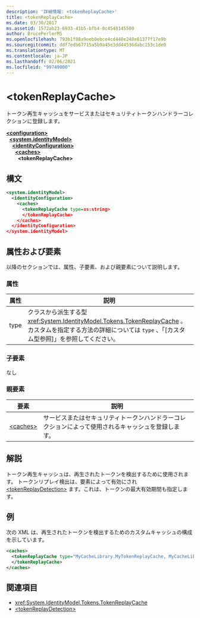```yaml
---
description: '詳細情報: <tokenReplayCache>'
title: <tokenReplayCache>
ms.date: 03/30/2017
ms.assetid: 1572ab23-6933-41b5-bfb4-0c4548145500
author: BrucePerlerMS
ms.openlocfilehash: 793b1f88a9eeb0ebce4cd440e248e81377f17e9b
ms.sourcegitcommit: ddf7edb67715a5b9a45e3dd44536dabc153c1de0
ms.translationtype: MT
ms.contentlocale: ja-JP
ms.lasthandoff: 02/06/2021
ms.locfileid: "99749000"
---
```

# \<tokenReplayCache>

トークン再生キャッシュをサービスまたはセキュリティトークンハンドラーコレクションに登録します。  
  
[**\<configuration>**](../configuration-element.md)\
&nbsp;&nbsp;[**\<system.identityModel>**](system-identitymodel.md)\
&nbsp;&nbsp;&nbsp;&nbsp;[**\<identityConfiguration>**](identityconfiguration.md)\
&nbsp;&nbsp;&nbsp;&nbsp;&nbsp;&nbsp;[**\<caches>**](caches.md)\
&nbsp;&nbsp;&nbsp;&nbsp;&nbsp;&nbsp;&nbsp;&nbsp;**\<tokenReplayCache>**  
  
## <a name="syntax"></a>構文  
  
```xml  
<system.identityModel>  
  <identityConfiguration>  
    <caches>  
      <tokenReplayCache type=xs:string>  
      </tokenReplayCache>  
    </caches>  
  </identityConfiguration>  
</system.identityModel>  
```  
  
## <a name="attributes-and-elements"></a>属性および要素  

 以降のセクションでは、属性、子要素、および親要素について説明します。  
  
### <a name="attributes"></a>属性  
  
|属性|説明|  
|---------------|-----------------|  
|type|クラスから派生する型 <xref:System.IdentityModel.Tokens.TokenReplayCache> 。 カスタムを指定する方法の詳細については `type` 、「[カスタム型参照]」を参照してください。
  
### <a name="child-elements"></a>子要素  

 なし  
  
### <a name="parent-elements"></a>親要素  
  
|要素|説明|  
|-------------|-----------------|  
|[\<caches>](caches.md)|サービスまたはセキュリティトークンハンドラーコレクションによって使用されるキャッシュを登録します。|  
  
## <a name="remarks"></a>解説  

 トークン再生キャッシュは、再生されたトークンを検出するために使用されます。 トークンリプレイ検出は、要素によって有効にされ [\<tokenReplayDetection>](tokenreplaydetection.md) ます。これは、トークンの最大有効期間も指定します。  
  
## <a name="example"></a>例  

 次の XML は、再生されたトークンを検出するためのカスタムキャッシュの構成を示しています。  
  
```xml  
<caches>  
  <tokenReplayCache type="MyCacheLibrary.MyTokenReplayCache, MyCacheLibrary">  
  </tokenReplayCache>  
</caches>  
```  
  
## <a name="see-also"></a>関連項目

- <xref:System.IdentityModel.Tokens.TokenReplayCache>
- [\<tokenReplayDetection>](tokenreplaydetection.md)

